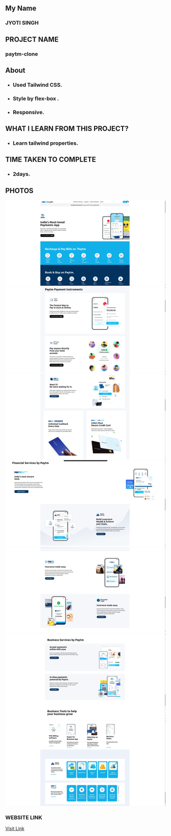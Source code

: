 ## My Name

### JYOTI SINGH

## PROJECT NAME

### paytm-clone

## About

- ### Used Tailwind CSS.
- ### Style by flex-box .
- ### Responsive.

## WHAT I LEARN FROM THIS PROJECT?

- ### Learn tailwind properties.

## TIME TAKEN TO COMPLETE

- ### 2days.

## PHOTOS

![paytm-clone](./ss-1.png)
![paytm-clone](./ss-2.png)
![paytm-clone](./ss-3.png)
![paytm-clone](./ss-4.png)
![paytm-clone](./ss-5.png)
![paytm-clone](./ss-6.png)
![paytm-clone](./ss-7.png)

### WEBSITE LINK

[Visit Link](https://paytm-01.netlify.app/)
